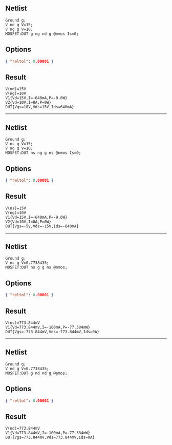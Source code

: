 ## Netlist

```text
Ground g;
V nd g V=15;
V ng g V=10;
MOSFET:DUT g ng nd g @nmos Is=0;
```

## Options

```json
{ "reltol": 0.00001 }
```

## Result

```text
V(nd)=15V
V(ng)=10V
V1{Vd=15V,I=-640mA,P=-9.6W}
V2{Vd=10V,I=0A,P=0W}
DUT{Vgs=10V,Vds=15V,Ids=640mA}
```

---

## Netlist

```text
Ground g;
V ns g V=15;
V ng g V=10;
MOSFET:DUT ns ng g ns @nmos Is=0;
```

## Options

```json
{ "reltol": 0.00001 }
```

## Result

```text
V(ns)=15V
V(ng)=10V
V1{Vd=15V,I=-640mA,P=-9.6W}
V2{Vd=10V,I=0A,P=0W}
DUT{Vgs=-5V,Vds=-15V,Ids=-640mA}
```

---

## Netlist

```text
Ground g;
V ns g V=0.7738435;
MOSFET:DUT ns g g ns @nmos;
```

## Options

```json
{ "reltol": 0.00001 }
```

## Result

```text
V(ns)=773.844mV
V1{Vd=773.844mV,I=-100mA,P=-77.384mW}
DUT{Vgs=-773.844mV,Vds=-773.844mV,Ids=0A}
```

---

## Netlist

```text
Ground g;
V nd g V=0.7738435;
MOSFET:DUT g nd nd g @pmos;
```

## Options

```json
{ "reltol": 0.00001 }
```

## Result

```text
V(nd)=773.844mV
V1{Vd=773.844mV,I=-100mA,P=-77.384mW}
DUT{Vgs=773.844mV,Vds=773.844mV,Ids=0A}
```
